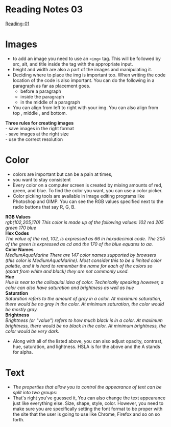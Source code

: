 # Reading Notes 03  
[Reading-01](reading-notes.md)  

# Images   
- to add an image you need to use an `<img>` tag. This will be followed by src, alt, and title inside the tag with the appropriate input.  
- height and width are also a part of the images and manipulating it.  
-  Deciding where to place the img is important too. When writing the code location of the code is also important. You can do the following in a paragraph as far as placement goes.  
    - before a paragraph  
    - inside the paragraph  
    - in the middle of a paragraph  
- You can align from left to right with your img. You can also align from top , middle , and bottom.  

**Three rules for creating images**  
    - save images in the right format  
    - save images at the right size  
    - use the correct resolution  


# Color  
- colors are important but can be a pain at times,  
- you want to stay consistent  
- Every color on a computer screen is created by  mixing amounts of red, green, and blue. To find the color you want, you can use a color picker.  
- Color picking tools are available in image editing programs like
Photoshop and GIMP. You can see the RGB values specified next to the radio buttons that say R, G, B.  

**RGB Values**  
_rgb(102,205,170)
This color is made up of the
following values:
102 red
205 green
170 blue_  
**Hex Codes**    
_The value of the red, 102, is
expressed as 66 in hexadecimal
code. The 205 of the green is
expressed as cd and the 170 of
the blue equates to aa._  
**Color Names**    
_MediumAquaMarine
There are 147 color names
supported by browsers (this
color is MediumAquaMarine).
Most consider this to be a
limited color palette, and it is
hard to remember the name for
each of the colors so (apart from
white and black) they are not
commonly used._    
**Hue**  
_Hue is near to the colloquial idea
of color. Technically speaking
however, a color can also have
saturation and brightness as
well as hue_     
**Saturation**  
_Saturation refers to the amount
of gray in a color. At maximum
saturation, there would be no
gray in the color. At minimum
saturation, the color would be
mostly gray._    
**Brightness**  
_Brightness (or "value") refers
to how much black is in a color.
At maximum brightness, there
would be no black in the color.
At minimum brightness, the
color would be very dark._    
- Along with all of the listed above, you can also adjust opacity, contrast, hue, saturation, and lightness. HSLA is for the above and the A stands for alpha.
# Text    
- _The properties that allow you to control
the appearance of text can be split into two groups:_     
- That's right you've guessed it, You can also change the text appearance just like everything else. Size, shape, style, color. However, you need to make sure you are specifically setting the font format to be proper with the site that the user is going to use like Chrome, Firefox and so on so forth.  

